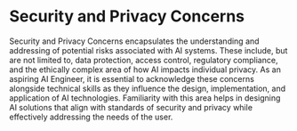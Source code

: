 # Security and Privacy Concerns 

Security and Privacy Concerns encapsulates the understanding and addressing of potential risks associated with AI systems. These include, but are not limited to, data protection, access control, regulatory compliance, and the ethically complex area of how AI impacts individual privacy. As an aspiring AI Engineer, it is essential to acknowledge these concerns alongside technical skills as they influence the design, implementation, and application of AI technologies. Familiarity with this area helps in designing AI solutions that align with standards of security and privacy while effectively addressing the needs of the user.